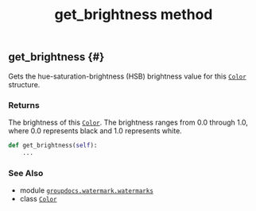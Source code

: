 ﻿---
title: get_brightness method
second_title: GroupDocs.Watermark for Python via .NET API References
description: 
type: docs
url: /python-net/groupdocs.watermark.watermarks/color/get_brightness/
is_root: false
weight: 40
---

## get_brightness {#}

Gets the hue-saturation-brightness (HSB) brightness value for this [`Color`](/watermark/python-net/groupdocs.watermark.watermarks/color) structure.


### Returns 


The brightness of this [`Color`](/watermark/python-net/groupdocs.watermark.watermarks/color). The brightness ranges from 0.0 through 1.0,
where 0.0 represents black and 1.0 represents white.


```python
def get_brightness(self):
    ...
```





### See Also
* module [`groupdocs.watermark.watermarks`](../../)
* class [`Color`](/watermark/python-net/groupdocs.watermark.watermarks/color)
